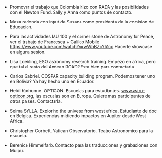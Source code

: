 * Promover el trabajo que Colombia hizo con RADA y las posibilidades con el Newton Fund. Sally y Anna como puntos de contacto.  
* Mesa redonda con input de Susana como presidenta de la comision de Educacion.  
* Para las actividades IAU 100 y el corner stone de Astronomy for Peace, ver el trabajo de Francesca + Galileo Mobile https://www.youtube.com/watch?v=wWhBZcYlAcc Hacerle showcase en alguna sesion.

* Lisa Loebling, ESO astronomy research training. Empezo en africa, pero que tal el resto del Andean ROAD? Esta bien para contactarla.

* Carlos Gabriel. COSPAR capacity building program. Podemos tener uno en Bolivia? Ya hay hecho uno en Ecuador.

* Heidi Korhonne. OPTICON. Escuelas para estudiantes. www.astro-opticon.org, las escuelas son en Europa. Quiere mas participantes
de otros paises. Contactarla.

* Selma SYLLA. Exploring the univese from west africa. Estudiante de doc en Belgica. Experiencias midiendo impactos en Jupiter desde West Africa.

* Christopher Corbett. Vatican Observatorio. Teatro Astronomico para la escuela.

* Berenice Himmelfarb. Contacto para las traducciones y grabaciones con Muipu. 

